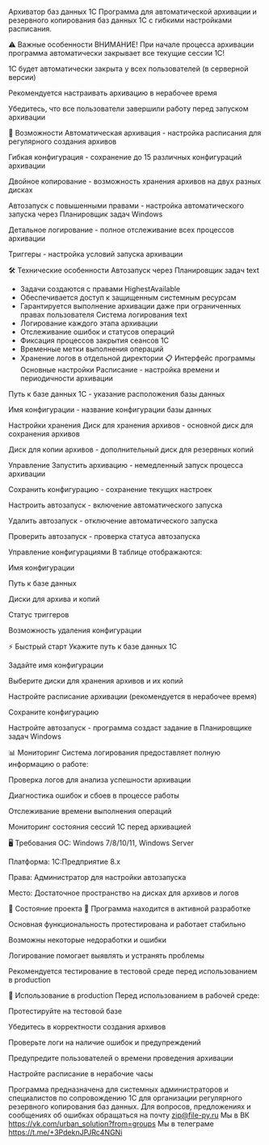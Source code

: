 Архиватор баз данных 1С
Программа для автоматической архивации и резервного копирования баз данных 1С с гибкими настройками расписания.

⚠️ Важные особенности
ВНИМАНИЕ!
При начале процесса архивации программа автоматически закрывает все текущие сессии 1С!

1С будет автоматически закрыта у всех пользователей (в серверной версии)

Рекомендуется настраивать архивацию в нерабочее время

Убедитесь, что все пользователи завершили работу перед запуском архивации

🚀 Возможности
Автоматическая архивация - настройка расписания для регулярного создания архивов

Гибкая конфигурация - сохранение до 15 различных конфигураций архивации

Двойное копирование - возможность хранения архивов на двух разных дисках

Автозапуск с повышенными правами - настройка автоматического запуска через Планировщик задач Windows

Детальное логирование - полное отслеживание всех процессов архивации

Триггеры - настройка условий запуска архивации

🛠 Технические особенности
Автозапуск через Планировщик задач
text
- Задачи создаются с правами HighestAvailable
- Обеспечивается доступ к защищенным системным ресурсам
- Гарантируется выполнение архивации даже при ограниченных правах пользователя
Система логирования
text
- Логирование каждого этапа архивации
- Отслеживание ошибок и статусов операций
- Фиксация процессов закрытия сеансов 1С
- Временные метки выполнения операций
- Хранение логов в отдельной директории
📋 Интерфейс программы
Основные настройки
Расписание - настройка времени и периодичности архивации

Путь к базе данных 1С - указание расположения базы данных

Имя конфигурации - название конфигурации базы данных

Настройки хранения
Диск для хранения архивов - основной диск для сохранения архивов

Диск для копии архивов - дополнительный диск для резервных копий

Управление
Запустить архивацию - немедленный запуск процесса архивации

Сохранить конфигурацию - сохранение текущих настроек

Настроить автозапуск - включение автоматического запуска

Удалить автозапуск - отключение автоматического запуска

Проверить автозапуск - проверка статуса автозапуска

Управление конфигурациями
В таблице отображаются:

Имя конфигурации

Путь к базе данных

Диски для архива и копий

Статус триггеров

Возможность удаления конфигурации

⚡ Быстрый старт
Укажите путь к базе данных 1С

Задайте имя конфигурации

Выберите диски для хранения архивов и их копий

Настройте расписание архивации (рекомендуется в нерабочее время)

Сохраните конфигурацию

Настройте автозапуск - программа создаст задание в Планировщике задач Windows

📊 Мониторинг
Система логирования предоставляет полную информацию о работе:

Проверка логов для анализа успешности архивации

Диагностика ошибок и сбоев в процессе работы

Отслеживание времени выполнения операций

Мониторинг состояния сессий 1С перед архивацией

🖥 Требования
ОС: Windows 7/8/10/11, Windows Server

Платформа: 1С:Предприятие 8.x

Права: Администратор для настройки автозапуска

Место: Достаточное пространство на дисках для архивов и логов

🐛 Состояние проекта
🚧 Программа находится в активной разработке

Основная функциональность протестирована и работает стабильно

Возможны некоторые недоработки и ошибки

Логирование помогает выявлять и устранять проблемы

Рекомендуется тестирование в тестовой среде перед использованием в production

📝 Использование в production
Перед использованием в рабочей среде:

Протестируйте на тестовой базе

Убедитесь в корректности создания архивов

Проверьте логи на наличие ошибок и предупреждений

Предупредите пользователей о времени проведения архивации

Настройте расписание в нерабочие часы

Программа предназначена для системных администраторов и специалистов по сопровождению 1С для организации регулярного резервного копирования баз данных.
Для вопросов, предложениях и сообщениях об ошибках обращаться на почту zip@file-py.ru
Мы в ВК https://vk.com/urban_solution?from=groups
Мы в телеграме https://t.me/+3PdeknJPJRc4NGNi
